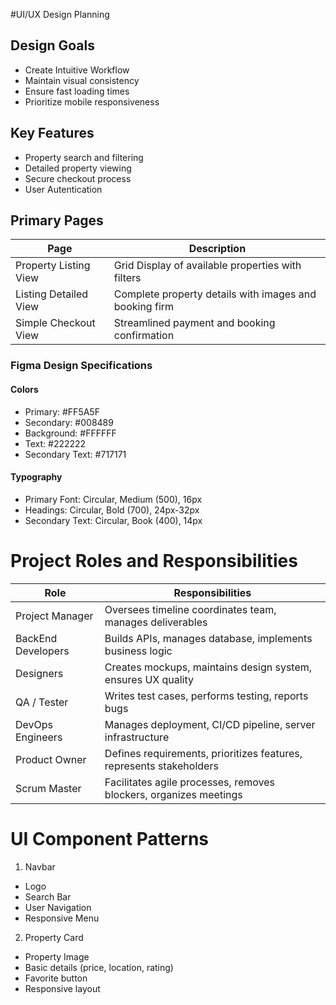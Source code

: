 #UI/UX Design Planning

## Design Goals
* Create Intuitive Workflow
* Maintain visual consistency
* Ensure fast loading times
* Prioritize mobile responsiveness

## Key Features
* Property search and filtering
* Detailed property viewing
* Secure checkout process
* User Autentication

## Primary Pages

| Page | Description           |
|------|------------------------|
| Property Listing View | Grid Display of available properties with filters |
| Listing Detailed View | Complete property details with images and booking firm |
| Simple Checkout View | Streamlined payment and booking confirmation |

### Figma Design Specifications
#### Colors
* Primary: #FF5A5F
* Secondary:  #008489
* Background: #FFFFFF
* Text: #222222
* Secondary Text: #717171

#### Typography
* Primary Font: Circular, Medium (500), 16px
* Headings: Circular, Bold (700), 24px-32px
* Secondary Text: Circular, Book (400), 14px


# Project Roles and Responsibilities

| Role | Responsibilities |
|------|------------------|
| Project Manager | Oversees timeline coordinates team, manages deliverables | Implements UI components, ensures responsive design | 
| BackEnd Developers | Builds APIs, manages database, implements business logic |
| Designers | Creates mockups, maintains design system, ensures UX quality |
| QA / Tester | Writes test cases, performs testing, reports bugs |
| DevOps Engineers | Manages deployment, CI/CD pipeline, server infrastructure |
| Product Owner | Defines requirements, prioritizes features, represents stakeholders |
| Scrum Master | Facilitates agile processes, removes blockers, organizes meetings |

# UI Component Patterns
1. Navbar
* Logo
* Search Bar
* User Navigation
* Responsive Menu

2. Property Card
* Property Image
* Basic details (price, location, rating)
* Favorite button
* Responsive layout

